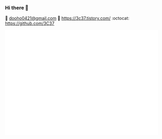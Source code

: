 ### Hi there 👋
📧 dooho0421@gmail.com
📜 https://3c37.tistory.com/
:octocat: https://github.com/3C37

<img align="center" src="/metrics.plugin.isocalendar.fullyear.svg" alt="Metrics" width="600">

<!--
**3C37/3C37** is a ✨ _special_ ✨ repository because its `README.md` (this file) appears on your GitHub profile.

Here are some ideas to get you started:

- 🔭 I’m currently working on ...
- 🌱 I’m currently learning ...
- 👯 I’m looking to collaborate on ...
- 🤔 I’m looking for help with ...
- 💬 Ask me about ...
- 📫 How to reach me: ...
- 😄 Pronouns: ...
- ⚡ Fun fact: ...
-->
